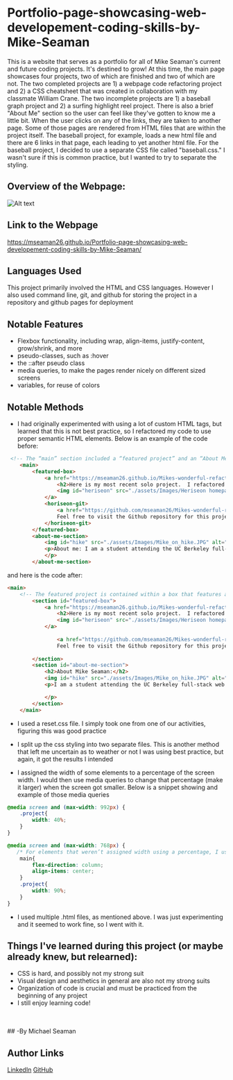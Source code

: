 # Portfolio-page-showcasing-web-developement-coding-skills-by-Mike-Seaman
This is a website that serves as a portfolio for all of Mike Seaman's current and future coding projects.  It's destined to grow! At this time, the main page showcases four projects, two of which are finished and two of which are not.  The two completed projects are 1) a webpage code refactoring project and 2) a CSS cheatsheet that was created in collaboration with my classmate William Crane.  The two incomplete projects are 1) a baseball graph project and 2) a surfing highlight reel project. There is also a brief "About Me" section so the user can feel like they've gotten to know me a little bit. When the user clicks on any of the links, they are taken to another page.  Some of those pages are rendered from HTML files that are within the project itself.  The baseball project, for example, loads a new html file and there are 6 links in that page, each leading to yet another html file.  For the baseball project, I decided to use a separate CSS file called "baseball.css."  I wasn't sure if this is common practice, but I wanted to try to separate the styling.  

## Overview of the Webpage:
<img src="./assets/images/portfolio screenshot.png" alt="Alt text" title="Optional title" style="max-width: 300px">

## Link to the Webpage
https://mseaman26.github.io/Portfolio-page-showcasing-web-developement-coding-skills-by-Mike-Seaman/

## Languages Used
This project primarily involved the HTML and CSS languages. However I also used command line, git, and github for storing the project in a repository and github pages for deployment

## Notable Features
- Flexbox functionality, including wrap, align-items, justify-content, grow/shrink, and more
- pseudo-classes, such as :hover
- the ::after pseudo class
- media queries, to make the pages render nicely on different sized screens
- variables, for reuse of colors

## Notable Methods
- I had originally experimented with using a lot of custom HTML tags, but learned that this is not best practice, so I refactored my code to use proper semantic HTML elements.  Below is an example of the code before:


```html
 <!-- The “main” section included a “featured project” and an “About Me” section.  Using semantic tags to make it easier for me to differentiate items -->
    <main>
        <featured-box>
            <a href="https://mseaman26.github.io/Mikes-wonderful-refactoring-of-the-Horiseon-Webpage/" target="_blank" >
                <h2>Here is my most recent solo project.  I refactored some code for a website called Heriseon.  The code is in deployed on Github Pages! Click anywhere in this box to visit!</h2>
                <img id="heriseon" src="./assets/Images/Heriseon homepage.png" alt="thumbnail of the Horiseon website">
            </a>
            <horiseon-git>
                <a href="https://github.com/mseaman26/Mikes-wonderful-refactoring-of-the-Horiseon-Webpage" target="_blank" id="feature-git">
                Feel free to visit the Github repository for this projecty by clicking here!</a>
            </horiseon-git>
        </featured-box>
        <about-me-section>
            <img id="hike" src="./assets/Images/Mike_on_hike.JPG" alt="Mike on a hike">
            <p>About me: I am a student attending the UC Berkeley full-stack web development bootcamp.  I have had an interest in coding for some time, but have never taken serious action to learn the skill…until NOW!  I enjoy surfing, hiking, baseball, and classical piano.  
            </p>
        </about-me-section>
```
and here is the code after:


```html
<main>
    <!-- The featured project is contained within a box that features a clickable image that links to the deployed project as well as a clickable box that links to the githup repo -->
        <section id="featured-box">
            <a href="https://mseaman26.github.io/Mikes-wonderful-refactoring-of-the-Horiseon-Webpage/" target="_blank" >
                <h2>Here is my most recent solo project.  I refactored some code for a website called Heriseon.  The code in deployed on Github Pages! Click anywhere in this box to visit!</h2>
                <img id="heriseon" src="./assets/Images/Heriseon homepage.png" alt="A thumbnail image of the Horiseon website">
            </a>
            
                <a href="https://github.com/mseaman26/Mikes-wonderful-refactoring-of-the-Horiseon-Webpage" target="_blank" id="feature-git">
                Feel free to visit the Github repository for this project by clicking here!</a>
            
        </section>
        <section id="about-me-section">
            <h2>About Mike Seaman:</h2>
            <img id="hike" src="./assets/Images/Mike_on_hike.JPG" alt="Mike on a hike">
            <p>I am a student attending the UC Berkeley full-stack web development bootcamp.  I have had an interest in coding for some time, but have never taken serious action to learn the skill…until NOW!  I enjoy surfing, hiking, baseball, and classical piano. I'm eager to learn more and practice more so that I can make great projects with ease!  

            </p>
        </section>
    </main>
```


- I used a reset.css file.  I simply took one from one of our activities, figuring this was good practice

- I split up the css styling into two separate files.  This is another method that left me uncertain as to weather or not I was using best practice, but again, it got the results I intended

- I assigned the width of some elements to a percentage of the screen width.  I would then use  media queries to change that percentage (make it larger) when the screen got smaller. Below is a snippet showing and example of those media queries

```css
@media screen and (max-width: 992px) {
    .project{
        width: 40%;
    }
}

@media screen and (max-width: 768px) {
   /* For elements that weren’t assigned width using a percentage, I used this method to make them fit nicely on a phone screen */
    main{
        flex-direction: column;
        align-items: center;
    }
    .project{
        width: 90%;
    }
}
```

- I used multiple .html files, as mentioned above.  I was just experimenting and it seemed to work fine, so I went with it.

## Things I've learned during this project (or maybe already knew, but relearned):
- CSS is hard, and possibly not my strong suit
- Visual design and aesthetics in general are also not my strong suits
- Organization of code is crucial and must be practiced from the beginning of any project
- I still enjoy learning code!
<br>
<br>
## -By Michael Seaman

## Author Links
[LinkedIn](https://www.linkedin.com/in/michael-seaman-120a59250/)
[GitHub](https://github.com/mseaman26)


